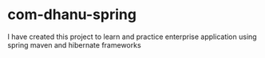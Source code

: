 # com-dhanu-spring
I have created this project to learn and practice enterprise application using spring maven and hibernate frameworks
